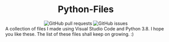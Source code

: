 <h1 align="center"> Python-Files</h1>
<div align="center">
  <img alt="GitHub pull requests" src="https://img.shields.io/github/issues-pr/A-Git-hub-User/Python-Files">
  <img alt="GitHub issues" src="https://img.shields.io/github/issues/A-Git-hub-User/Python-Files">
</div>
A collection of files I made using Visual Studio Code and Python 3.8. I hope you like these. The list of these files shall keep on growing. :)
